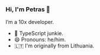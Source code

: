 ### Hi, I'm Petras 👋

I’m a 10x developer.

- 💖  TypeScript junkie.
- 😄  Pronouns: he/him.
- 🇱🇹  I'm originally from Lithuania.
